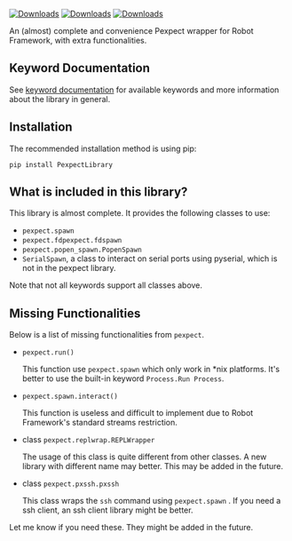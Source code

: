 [![Downloads](https://pepy.tech/badge/pexpectlibrary)](https://pepy.tech/project/pexpectlibrary)
[![Downloads](https://pepy.tech/badge/pexpectlibrary/month)](https://pepy.tech/project/pexpectlibrary)
[![Downloads](https://pepy.tech/badge/pexpectlibrary/week)](https://pepy.tech/project/pexpectlibrary)

An (almost) complete and convenience Pexpect wrapper for Robot Framework, with extra functionalities.

Keyword Documentation
---

See [keyword documentation](https://lipan-sudo.github.io/PexpectLibrary/) for available keywords and more information about the library in general.


Installation
---

The recommended installation method is using pip:

```
pip install PexpectLibrary
```

What is included in this library?
----------------

This library is almost complete. It provides the following classes to use:

* `pexpect.spawn`
* `pexpect.fdpexpect.fdspawn`
* `pexpect.popen_spawn.PopenSpawn`
* `SerialSpawn`, a class to interact on serial ports using pyserial, which is not in the pexpect library.

Note that not all keywords support all classes above.


Missing Functionalities
------------------------

Below is a list of missing functionalities from `pexpect`.

* `pexpect.run()`

  This function use `pexpect.spawn` which only work in *nix platforms. It's better to use the built-in
keyword `Process.Run Process`.
  
* `pexpect.spawn.interact()`
  
  This function is useless and difficult to implement due to Robot Framework's standard streams restriction. 

* class `pexpect.replwrap.REPLWrapper`
  
  The usage of this class is quite different from other classes. A new library with different name may better.
  This may be added in the future.

* class `pexpect.pxssh.pxssh`

  This class wraps the `ssh` command using ``pexpect.spawn`` . If you need a ssh client, an ssh client library might be better.

Let me know if you need these. They might be added in the future.
